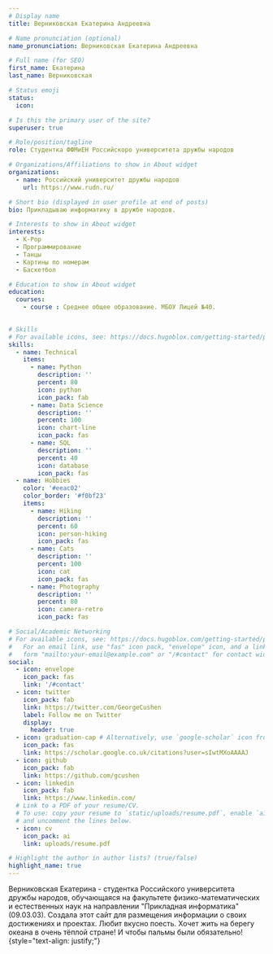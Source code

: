 ```yaml
---
# Display name
title: Верниковская Екатерина Андреевна

# Name pronunciation (optional)
name_pronunciation: Верниковская Екатерина Андреевна

# Full name (for SEO)
first_name: Екатерина
last_name: Верниковская

# Status emoji
status:
  icon:

# Is this the primary user of the site?
superuser: true

# Role/position/tagline
role: Студентка ФФМиЕН Российскоро университета дружбы народов

# Organizations/Affiliations to show in About widget
organizations:
  - name: Российский университет дружбы народов
    url: https://www.rudn.ru/

# Short bio (displayed in user profile at end of posts)
bio: Прикладываю информатику в дружбе народов.

# Interests to show in About widget
interests:
  - K-Pop
  - Программирование
  - Танцы
  - Картины по номерам
  - Баскетбол

# Education to show in About widget
education:
  courses:
    - course : Среднее общее образование. МБОУ Лицей №40.
  

# Skills
# For available icons, see: https://docs.hugoblox.com/getting-started/page-builder/#icons
skills:
  - name: Technical
    items:
      - name: Python
        description: ''
        percent: 80
        icon: python
        icon_pack: fab
      - name: Data Science
        description: ''
        percent: 100
        icon: chart-line
        icon_pack: fas
      - name: SQL
        description: ''
        percent: 40
        icon: database
        icon_pack: fas
  - name: Hobbies
    color: '#eeac02'
    color_border: '#f0bf23'
    items:
      - name: Hiking
        description: ''
        percent: 60
        icon: person-hiking
        icon_pack: fas
      - name: Cats
        description: ''
        percent: 100
        icon: cat
        icon_pack: fas
      - name: Photography
        description: ''
        percent: 80
        icon: camera-retro
        icon_pack: fas

# Social/Academic Networking
# For available icons, see: https://docs.hugoblox.com/getting-started/page-builder/#icons
#   For an email link, use "fas" icon pack, "envelope" icon, and a link in the
#   form "mailto:your-email@example.com" or "/#contact" for contact widget.
social:
  - icon: envelope
    icon_pack: fas
    link: '/#contact'
  - icon: twitter
    icon_pack: fab
    link: https://twitter.com/GeorgeCushen
    label: Follow me on Twitter
    display:
      header: true
  - icon: graduation-cap # Alternatively, use `google-scholar` icon from `ai` icon pack
    icon_pack: fas
    link: https://scholar.google.co.uk/citations?user=sIwtMXoAAAAJ
  - icon: github
    icon_pack: fab
    link: https://github.com/gcushen
  - icon: linkedin
    icon_pack: fab
    link: https://www.linkedin.com/
  # Link to a PDF of your resume/CV.
  # To use: copy your resume to `static/uploads/resume.pdf`, enable `ai` icons in `params.yaml`,
  # and uncomment the lines below.
  - icon: cv
    icon_pack: ai
    link: uploads/resume.pdf

# Highlight the author in author lists? (true/false)
highlight_name: true
---
```


Верниковская Екатерина - студентка Российского университета дружбы народов, обучающаяся на факультете физико-математических и естественных наук на направлении "Прикладная информатика" (09.03.03). Создала этот сайт для размещения информации о своих достижениях и проектах. Любит вкусно поесть. Хочет жить на берегу океана в очень тёплой стране! И чтобы пальмы были обязательно!
{style="text-align: justify;"}
